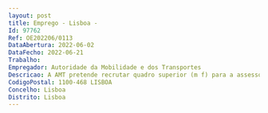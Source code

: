 ```yaml
--- 
layout: post
title: Emprego - Lisboa - 
Id: 97762
Ref: OE202206/0113
DataAbertura: 2022-06-02
DataFecho: 2022-06-21
Trabalho: 
Empregador: Autoridade da Mobilidade e dos Transportes
Descricao: A AMT pretende recrutar quadro superior (m f) para a assessoria técnico jurídica, que se caracteriza pela elevada responsabilidade, cujo conteúdo funcional integra as seguintes áreas de atuação e respetivas funções 1 – Apoio direto ao Conselho de Administração (CA)  Organizar, coordenar e executar todas as atividades inerentes à assessoria direta ao CA, assegurando as funções de protocolo nas cerimónias e atos oficiais da AMT, bem como organizar e acompanhar os eventos promovidos pela Autoridade.2 – Comunicação institucional  Monitorizar a comunicação institucional e a relação com imprensa e coordenar a gestão dos conteúdos e da arquitetura da página eletrónica da AMT. 3 – Ao quadro em causa competirá, ainda, nas relações institucionais com organismos externos internacionais, bem como executar outras atividades que lhe sejam cometidas pelo CA, de apoio geral ou especializado, nas áreas de atuação comuns aos mercados da mobilidade e dos transportes e atividades conexas.
CodigoPostal: 1100-468 LISBOA
Concelho: Lisboa
Distrito: Lisboa
--- 
```

